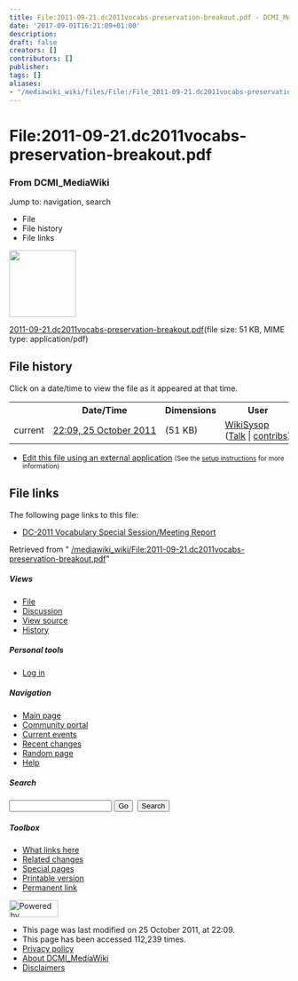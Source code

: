 ```yaml
---
title: File:2011-09-21.dc2011vocabs-preservation-breakout.pdf - DCMI_MediaWiki
date: '2017-09-01T16:21:09+01:00'
description: 
draft: false
creators: []
contributors: []
publisher: 
tags: []
aliases:
- "/mediawiki_wiki/files/File:/File_2011-09-21.dc2011vocabs-preservation-breakout.pdf.html"
---
```


<a id="top"></a>
# File:2011-09-21.dc2011vocabs-preservation-breakout.pdf

### From DCMI\_MediaWiki

Jump to: navigation, search
<!-- start content -->
- File
- File history
- File links

 [<img alt="" src="/skins/common/images/icons/fileicon-pdf.png" width="120" height="120">](/mediawiki_wiki/files/2011-09-21.dc2011vocabs-preservation-breakout.pdf)

[2011-09-21.dc2011vocabs-preservation-breakout.pdf](/mediawiki_wiki/files/2011-09-21.dc2011vocabs-preservation-breakout.pdf "2011-09-21.dc2011vocabs-preservation-breakout.pdf")‎(file size: 51 KB, MIME type: application/pdf)

<!-- 
NewPP limit report
Preprocessor node count: 0/1000000
Post-expand include size: 0/2097152 bytes
Template argument size: 0/2097152 bytes
Expensive parser function count: 0/100
-->
## File history

Click on a date/time to view the file as it appeared at that time.

<table class="wikitable filehistory">
  <tr>
    <td></td>
    <th>Date/Time</th>
    <th>Dimensions</th>
    <th>User</th>
    <th>Comment</th>
  </tr>
  <tr>
    <td>current</td>
    <td class="filehistory-selected" style="white-space: nowrap;"><a href="/mediawiki_wiki/files/2011-09-21.dc2011vocabs-preservation-breakout.pdf">22:09, 25 October 2011</a></td>
    <td> <span style="white-space: nowrap;">(51 KB)</span>
    </td>
    <td>
      <a href="/index.php/User:WikiSysop" title="User:WikiSysop" class="mw-userlink">WikiSysop</a> <span style="white-space: nowrap;"> <span class="mw-usertoollinks">(<a href="/index.php?title=User_talk:WikiSysop&amp;action=edit&amp;redlink=1" class="new" title="User talk:WikiSysop (page does not exist)">Talk</a> | <a href="/index.php/Special:Contributions/WikiSysop" title="Special:Contributions/WikiSysop">contribs</a>)</span></span>
    </td>
    <td></td>
  </tr>
</table>

  

- [Edit this file using an external application](/index.php?title=File:2011-09-21.dc2011vocabs-preservation-breakout.pdf&action=edit&externaledit=true&mode=file "File:2011-09-21.dc2011vocabs-preservation-breakout.pdf") <small>(See the <a href="http://www.mediawiki.org/wiki/Manual:External_editors" class="external text" rel="nofollow">setup instructions</a> for more information)</small>

## File links

The following page links to this file:

- [DC-2011 Vocabulary Special Session/Meeting Report](/index.php/DC-2011_Vocabulary_Special_Session/Meeting_Report "DC-2011 Vocabulary Special Session/Meeting Report")

Retrieved from " [/mediawiki_wiki/File:2011-09-21.dc2011vocabs-preservation-breakout.pdf](/mediawiki_wiki/files/File:/File:2011-09-21.dc2011vocabs-preservation-breakout.pdf.html)"

<!-- end content -->

##### Views

- [File](/mediawiki_wiki/files/File:/File:2011-09-21.dc2011vocabs-preservation-breakout.pdf.html "View the file page [c]")
- [Discussion](/index.php?title=File_talk:2011-09-21.dc2011vocabs-preservation-breakout.pdf&action=edit&redlink=1 "Discussion about the content page [t]")
- [View source](/index.php?title=File:2011-09-21.dc2011vocabs-preservation-breakout.pdf&action=edit "This page is protected.
You can view its source [e]")
- [History](/index.php?title=File:2011-09-21.dc2011vocabs-preservation-breakout.pdf&action=history "Past revisions of this page [h]")

##### Personal tools

- [Log in](/index.php?title=Special:UserLogin&returnto=File:2011-09-21.dc2011vocabs-preservation-breakout.pdf "You are encouraged to log in; however, it is not mandatory [o]")

<script type="text/javascript"> if (window.isMSIE55) fixalpha(); </script>

##### Navigation

- [Main page](/index.php/Main_Page "Visit the main page [z]")
- [Community portal](/index.php/DCMI_MediaWiki:Community_portal "About the project, what you can do, where to find things")
- [Current events](/index.php/DCMI_MediaWiki:Current_events "Find background information on current events")
- [Recent changes](/index.php/Special:RecentChanges "The list of recent changes in the wiki [r]")
- [Random page](/index.php/Special:Random "Load a random page [x]")
- [Help](/index.php/Help:Contents "The place to find out")

##### <label for="searchInput">Search</label>

<form action="/index.php" id="searchform">
				<input type="hidden" name="title" value="Special:Search">
				<input id="searchInput" title="Search DCMI_MediaWiki" accesskey="f" type="search" name="search">
				<input type="submit" name="go" class="searchButton" id="searchGoButton" value="Go" title="Go to a page with this exact name if exists"> 
				<input type="submit" name="fulltext" class="searchButton" id="mw-searchButton" value="Search" title="Search the pages for this text">
			</form>

##### Toolbox

- [What links here](/index.php/Special:WhatLinksHere/File:2011-09-21.dc2011vocabs-preservation-breakout.pdf "List of all wiki pages that link here [j]")
- [Related changes](/index.php/Special:RecentChangesLinked/File:2011-09-21.dc2011vocabs-preservation-breakout.pdf "Recent changes in pages linked from this page [k]")
- [Special pages](/index.php/Special:SpecialPages "List of all special pages [q]")
- [Printable version](/index.php?title=File:2011-09-21.dc2011vocabs-preservation-breakout.pdf&printable=yes "Printable version of this page [p]")
- [Permanent link](/index.php?title=File:2011-09-21.dc2011vocabs-preservation-breakout.pdf&oldid=1509 "Permanent link to this revision of the page")

<!-- end of the left (by default at least) column -->

 [<img src="/skins/common/images/poweredby_mediawiki_88x31.png" height="31" width="88" alt="Powered by MediaWiki">](http://www.mediawiki.org/)

- This page was last modified on 25 October 2011, at 22:09.
- This page has been accessed 112,239 times.
- [Privacy policy](/index.php/DCMI_MediaWiki:Privacy_policy "DCMI MediaWiki:Privacy policy")
- [About DCMI\_MediaWiki](/index.php/DCMI_MediaWiki:About "DCMI MediaWiki:About")
- [Disclaimers](/index.php/DCMI_MediaWiki:General_disclaimer "DCMI MediaWiki:General disclaimer")

<script>if (window.runOnloadHook) runOnloadHook();</script><!-- Served in 0.457 secs. -->
